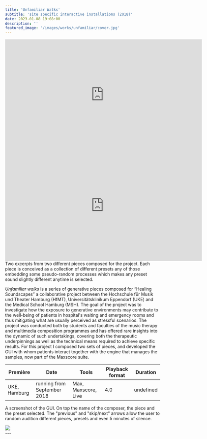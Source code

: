```yaml
---
title: 'Unfamiliar Walks'
subtitle: 'site specific interactive installations (2018)'
date: 2023-01-08 19:08:00
description: ''
featured_image: '/images/works/unfamiliar/cover.jpg'
---
```



<iframe src="https://player.vimeo.com/video/787516525" width="640" height="360" frameborder="0" allowfullscreen></iframe>

<iframe src="https://player.vimeo.com/video/805201804" width="640" height="360" frameborder="0" allowfullscreen></iframe>
Two excerpts from two different pieces composed for the project. Each piece is conceived as a collection of different presets any of those embedding some pseudo-random processes which makes any preset sound slightly different anytime is selected.


_Unfamiliar walks_ is a series of generative pieces composed for “Healing Soundscapes” a collaborative project between the Hochschule für Musik und Theater Hamburg (HfMT), Universitätsklinikum Eppendorf (UKE) and the Medical School Hamburg (MSH). The goal of the project was to investigate how the exposure to generative environments may contribute to the well-being of patients in hospital's waiting and emergency rooms and thus mitigating what are usually perceived as stressful scenarios. The project was conducted both by students and faculties of the music therapy and multimedia composition programmes and has offered rare insights into the dynamic of such undertakings, covering both the therapeutic underpinnings as well as the technical means required to achieve specific results. 
For this project I composed two sets of pieces, and developed the GUI with whom patients interact together with the engine that manages the samples, now part of the Maxscore suite.



| Première       | Date                          | Tools                 | Playback format       | Duration    |
|----------------|-------------------------------|-----------------------|-----------------------|-------------|
| UKE, Hamburg   | running from September 2018   | Max, Maxscore, Live   | 4.0                   | undefined   |



A screenshot of the GUI. On top the name of the composer, the piece and the preset selected. The "previous" and "skip/next" arrows allow the user to random audition different pieces, presets and even 5 minutes of silence.

<div class="gallery" data-columns="1">
    <img src="{{site.baseurl}}/images/works/unfamiliar/snippet-1.jpg">
</div>
---